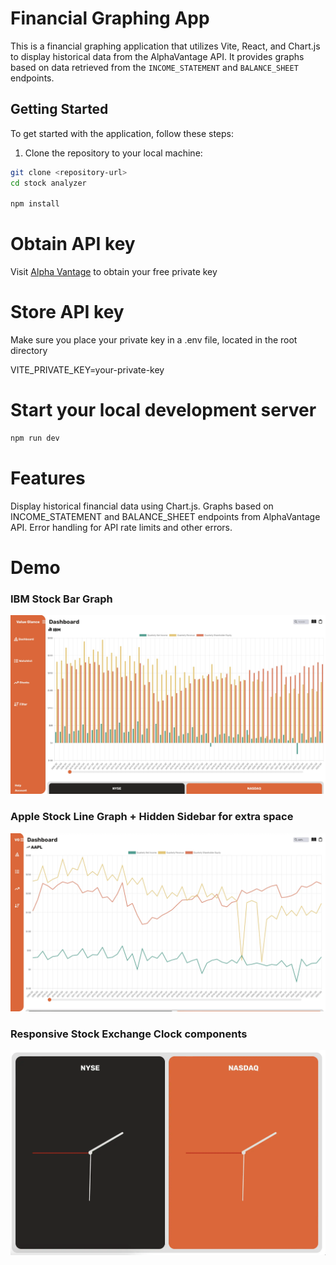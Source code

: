 # Financial Graphing App

This is a financial graphing application that utilizes Vite, React, and Chart.js to display historical data from the AlphaVantage API. It provides graphs based on data retrieved from the `INCOME_STATEMENT` and `BALANCE_SHEET` endpoints.

## Getting Started

To get started with the application, follow these steps:

1. Clone the repository to your local machine:

```bash
git clone <repository-url>
cd stock analyzer

npm install
```

# Obtain API key

Visit [Alpha Vantage](https://www.alphavantage.co) to obtain your free private key

# Store API key

Make sure you place your private key in a .env file, located in the root directory

VITE_PRIVATE_KEY=your-private-key

# Start your local development server

```bash
npm run dev
```

# Features

Display historical financial data using Chart.js.
Graphs based on INCOME_STATEMENT and BALANCE_SHEET endpoints from AlphaVantage API.
Error handling for API rate limits and other errors.

# Demo

### IBM Stock Bar Graph

![Bargraph](/public/Demo/Bargraph.webp)

### Apple Stock Line Graph + Hidden Sidebar for extra space

![Linegraph](/public/Demo/Linegraph.webp)

### Responsive Stock Exchange Clock components

![Analog Clocks](./public/Demo/AnalogClockComponent.webp)
